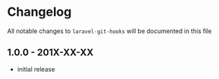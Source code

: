 # Changelog

All notable changes to `laravel-git-hooks` will be documented in this file

## 1.0.0 - 201X-XX-XX

- initial release
